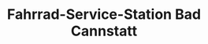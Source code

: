 ---
title: "Fahrrad-Service-Station Bad Cannstatt"
url: /stuttgart/fahrrad-service-station-bad-cannstatt/
shop: Fahrrad
---